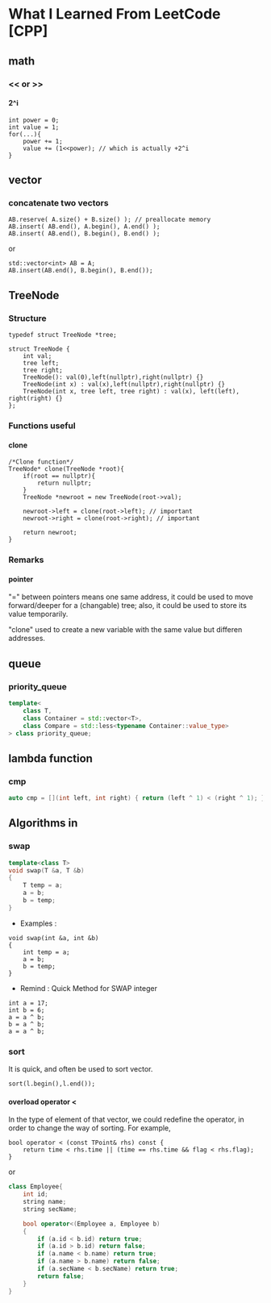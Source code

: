 # What I Learned From LeetCode [CPP]

## math

### << or >>

#### 2^i

```
int power = 0;
int value = 1;
for(...){
    power += 1;
    value += (1<<power); // which is actually +2^i
}
```

## vector

### concatenate two vectors

```
AB.reserve( A.size() + B.size() ); // preallocate memory
AB.insert( AB.end(), A.begin(), A.end() );
AB.insert( AB.end(), B.begin(), B.end() );
```


or

```
std::vector<int> AB = A;
AB.insert(AB.end(), B.begin(), B.end());
```

## TreeNode

### Structure

```
typedef struct TreeNode *tree;

struct TreeNode {
    int val;
    tree left;
    tree right;
    TreeNode(): val(0),left(nullptr),right(nullptr) {}
    TreeNode(int x) : val(x),left(nullptr),right(nullptr) {}
    TreeNode(int x, tree left, tree right) : val(x), left(left), right(right) {}
};
```

### Functions useful


#### clone

```
/*Clone function*/
TreeNode* clone(TreeNode *root){
    if(root == nullptr){
        return nullptr;
    }
    TreeNode *newroot = new TreeNode(root->val);

    newroot->left = clone(root->left); // important
    newroot->right = clone(root->right); // important

    return newroot;
}
```
### Remarks

#### pointer

"=" between pointers means one same address, it could be used to move forward/deeper for
a (changable) tree; also, it could be used to store its value temporarily.

"clone" used to create a new variable with the same value but differen addresses.

## queue

### priority_queue

```C++
template<
    class T,
    class Container = std::vector<T>,
    class Compare = std::less<typename Container::value_type>
> class priority_queue;
```

## lambda function

### cmp

```C++
auto cmp = [](int left, int right) { return (left ^ 1) < (right ^ 1); };
```


## Algorithms in <algorithm>

### swap

```C++
template<class T>
void swap(T &a, T &b)
{
    T temp = a;
    a = b;
    b = temp;
}
```

- Examples : 

```
void swap(int &a, int &b)
{
    int temp = a;
    a = b;
    b = temp;
}
```

- Remind : Quick Method for SWAP integer

```
int a = 17;
int b = 6;
a = a ^ b;
b = a ^ b;
a = a ^ b;
```

### sort

It is quick, and often be used to sort vector.

```
sort(l.begin(),l.end());
```

#### overload operator <

In the type of element of that vector, we could redefine the operator, in order to
change the way of sorting. For example,

```
bool operator < (const TPoint& rhs) const {
    return time < rhs.time || (time == rhs.time && flag < rhs.flag); 
}
```

or

```C++
class Employee{
    int id;
    string name;
    string secName;

    bool operator<(Employee a, Employee b)
    {
        if (a.id < b.id) return true;
        if (a.id > b.id) return false;
        if (a.name < b.name) return true;
        if (a.name > b.name) return false;
        if (a.secName < b.secName) return true;
        return false;
    }
}

```
